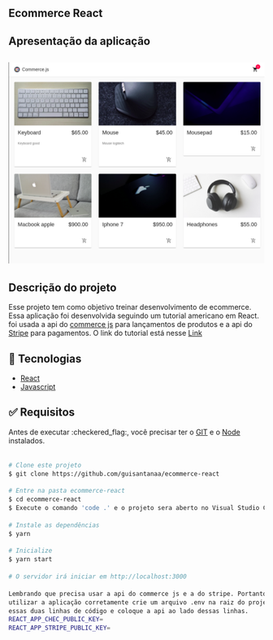 <h2>Ecommerce React</h2>

<h2>Apresentação da aplicação<h2>

<img src="./src/assets/logo.png" alt="imagem de apresentação" />

<h2>Descrição do projeto</h2>

<p>Esse projeto tem como objetivo treinar desenvolvimento de ecommerce. Essa aplicação foi desenvolvida seguindo um tutorial
americano em React. foi usada a api do <a href="https://commercejs.com/" target="_blank" >commerce js</a> para lançamentos de produtos e a api
do <a href="https://stripe.com/en-br" target="_blank" >Stripe</a> para pagamentos. O link do tutorial está nesse <a href="https://www.youtube.com/watch?v=377AQ0y6LPA">Link</a>
</p>


## :rocket: Tecnologias

- [React](https://pt-br.reactjs.org/)
- [Javascript](https://www.javascript.com/)

<div id="requisitos">

## :white_check_mark: Requisitos

<p>Antes de executar :checkered_flag:, você precisar ter o <a href="https://git-scm.com" target="_blank" >GIT</a>
e o <a href="https://nodejs.org/pt-br/" target="_blank" >Node</a> instalados.</p>

</div>

```bash

# Clone este projeto
$ git clone https://github.com/guisantanaa/ecommerce-react

# Entre na pasta ecommerce-react
$ cd ecommerce-react
$ Execute o comando 'code .' e o projeto sera aberto no Visual Studio Code

# Instale as dependências
$ yarn

# Inicialize
$ yarn start

# O servidor irá iniciar em http://localhost:3000

Lembrando que precisa usar a api do commerce js e a do stripe. Portanto caso queira 
utilizar a aplicação corretamente crie um arquivo .env na raiz do projeto adicione
essas duas linhas de código e coloque a api ao lado dessas linhas.
REACT_APP_CHEC_PUBLIC_KEY=
REACT_APP_STRIPE_PUBLIC_KEY=

```
